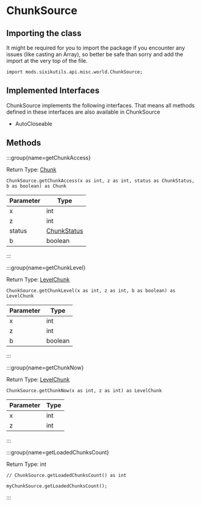 # ChunkSource

## Importing the class

It might be required for you to import the package if you encounter any issues (like casting an Array), so better be safe than sorry and add the import at the very top of the file.
```zenscript
import mods.sixikutils.api.misc.world.ChunkSource;
```


## Implemented Interfaces
ChunkSource implements the following interfaces. That means all methods defined in these interfaces are also available in ChunkSource

- AutoCloseable

## Methods

:::group{name=getChunkAccess}

Return Type: [Chunk](/mods/sixikutils/utils/world/Chunk)

```zenscript
ChunkSource.getChunkAccess(x as int, z as int, status as ChunkStatus, b as boolean) as Chunk
```

| Parameter |                          Type                           |
|-----------|---------------------------------------------------------|
| x         | int                                                     |
| z         | int                                                     |
| status    | [ChunkStatus](/mods/sixikutils/utils/world/ChunkStatus) |
| b         | boolean                                                 |


:::

:::group{name=getChunkLevel}

Return Type: [LevelChunk](/mods/sixikutils/utils/world/LevelChunk)

```zenscript
ChunkSource.getChunkLevel(x as int, z as int, b as boolean) as LevelChunk
```

| Parameter |  Type   |
|-----------|---------|
| x         | int     |
| z         | int     |
| b         | boolean |


:::

:::group{name=getChunkNow}

Return Type: [LevelChunk](/mods/sixikutils/utils/world/LevelChunk)

```zenscript
ChunkSource.getChunkNow(x as int, z as int) as LevelChunk
```

| Parameter | Type |
|-----------|------|
| x         | int  |
| z         | int  |


:::

:::group{name=getLoadedChunksCount}

Return Type: int

```zenscript
// ChunkSource.getLoadedChunksCount() as int

myChunkSource.getLoadedChunksCount();
```

:::


